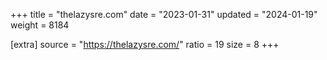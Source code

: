 +++
title = "thelazysre.com"
date = "2023-01-31"
updated = "2024-01-19"
weight = 8184

[extra]
source = "https://thelazysre.com/"
ratio = 19
size = 8
+++
